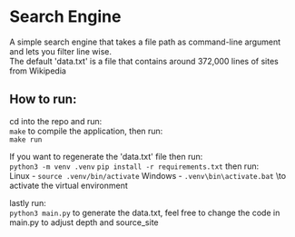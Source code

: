 # Search Engine

A simple search engine that takes a file path as command-line argument and lets you filter line wise.\
The default 'data.txt' is a file that contains around 372,000 lines of sites from Wikipedia

## How to run:

cd into the repo and run: \
`make`
to compile the application, then run: \
`make run`

If you want to regenerate the 'data.txt' file then run:\
`python3 -m venv .venv`
`pip install -r requirements.txt`
then run:\
Linux - `source .venv/bin/activate`
Windows - `.venv\bin\activate.bat`
\to activate the virtual environment

lastly run:\
`python3 main.py`
to generate the data.txt, feel free to change the code in main.py to adjust depth and source_site
